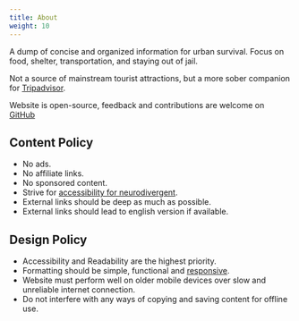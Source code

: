 ```yaml
---
title: About
weight: 10
---
```


A dump of concise and organized information for urban survival. Focus on food, shelter, transportation, and staying out of jail.

Not a source of mainstream tourist attractions, but a more sober companion for [Tripadvisor](https://www.tripadvisor.com/).

Website is open-source, feedback and contributions are welcome on [GitHub](https://github.com/TheStalwart/tldrtravel.info)

## Content Policy

- No ads.
- No affiliate links.
- No sponsored content.
- Strive for [accessibility for neurodivergent](https://www.wypartnership.co.uk/application/files/3716/4735/6437/making-information-accessible-for-neurodivergent-people-final-v2-20.04.21.pdf).
- External links should be deep as much as possible.
- External links should lead to english version if available.

## Design Policy

- Accessibility and Readability are the highest priority.
- Formatting should be simple, functional and [responsive](https://www.w3schools.com/css/css_rwd_intro.asp).
- Website must perform well on older mobile devices over slow and unreliable internet connection.
- Do not interfere with any ways of copying and saving content for offline use.
